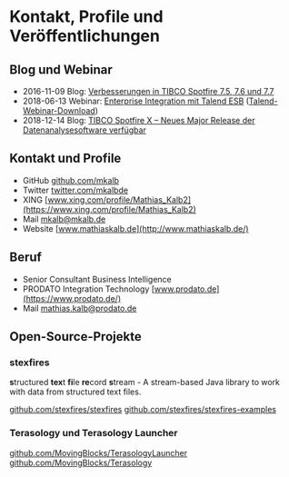 # Kontakt, Profile und Veröffentlichungen #

## Blog und Webinar ##
* 2016-11-09 Blog: [Verbesserungen in TIBCO Spotfire 7.5, 7.6 und 7.7](https://www.prodato.de/verbesserungen-in-spotfire/)
* 2018-06-13 Webinar: [Enterprise Integration mit Talend ESB](https://www.prodato.de/18-06-13-webinar-enterprise-integration-mit-talend-esb/) ([Talend-Webinar-Download](https://www.prodato.de/portfolio/technologien/talend/))
* 2018-12-14 Blog: [TIBCO Spotfire X – Neues Major Release der Datenanalysesoftware verfügbar](https://www.prodato.de/spotfire-x/)

## Kontakt und Profile ##
* GitHub [github.com/mkalb](https://github.com/mkalb)
* Twitter [twitter.com/mkalbde](https://twitter.com/mkalbde)
* XING [www.xing.com/profile/Mathias_Kalb2](https://www.xing.com/profile/Mathias_Kalb2)
* Mail [mkalb@mkalb.de](mailto:mkalb@mkalb.de)
* Website [www.mathiaskalb.de](http://www.mathiaskalb.de/)

## Beruf ##
* Senior Consultant Business Intelligence
* PRODATO Integration Technology [www.prodato.de](https://www.prodato.de/)
* Mail [mathias.kalb@prodato.de](mailto:mathias.kalb@prodato.de)

## Open-Source-Projekte ##

### stexfires ###
**s**tructured **tex**t **fi**le **re**cord **s**tream - A stream-based Java library to work with data from structured text files.

[github.com/stexfires/stexfires](https://github.com/stexfires/stexfires/)
[github.com/stexfires/stexfires-examples](https://github.com/stexfires/stexfires-examples/)

### Terasology und Terasology Launcher ###
[github.com/MovingBlocks/TerasologyLauncher](https://github.com/MovingBlocks/TerasologyLauncher/)
[github.com/MovingBlocks/Terasology](https://github.com/MovingBlocks/Terasology/)
